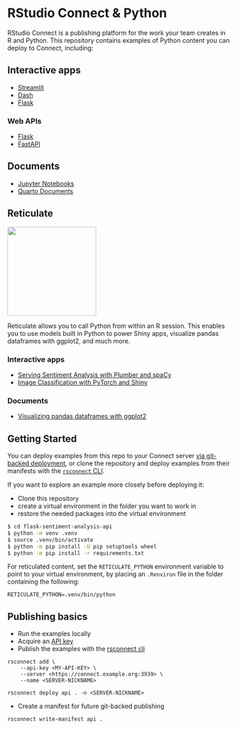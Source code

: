 # RStudio Connect & Python

RStudio Connect is a publishing platform for the work your team creates in R and Python.
This repository contains examples of Python content you can deploy to Connect, including:

## Interactive apps

- [Streamlit](./streamlit-income-share/README.md)
- [Dash](dash-app/README.md)
- [Flask](flask-sentiment-analysis-app/README.md)

### Web APIs

- [Flask](./flask-sentiment-analysis-api/README.md)
- [FastAPI](./fastapi-stock/README.md)
## Documents

- [Jupyter Notebooks](./jupyter-interactive-visualization/README.md)
- [Quarto Documents](./quarto-lightbox/README.md)

## Reticulate

<a href="https://rstudio.github.io/reticulate/">
  <img src="reticulated_python.png" width="200">
</a>

Reticulate allows you to call Python from within an R session.
This enables you to use models built in Python to power Shiny apps, visualize pandas dataframes with ggplot2, and much more.

### Interactive apps

- [Serving Sentiment Analysis with Plumber and spaCy](./sentiment-analysis/README.md)
- [Image Classification with PyTorch and Shiny](./image-classifier/README.md)

### Documents

- [Visualizing pandas dataframes with ggplot2](./rmarkdown-notebook/README.md)

## Getting Started

You can deploy examples from this repo to your Connect server [via git-backed deployment](https://docs.rstudio.com/connect/user/git-backed/), or clone the repository and deploy examples from their manifests with the [`rsconnect` CLI](https://docs.rstudio.com/rsconnect-python/).

If you want to explore an example more closely before deploying it:

* Clone this repository
* create a virtual environment in the folder you want to work in
* restore the needed packages into the virtual environment

```bash
$ cd flask-sentiment-analysis-api
$ python -m venv .venv
$ source .venv/bin/activate
$ python -m pip install -U pip setuptools wheel
$ python -m pip install -r requirements.txt
```

For reticulated content, set the `RETICULATE_PYTHON` environment variable to point to your virtual environment, by placing an `.Renviron` file in the folder containing the following:

```
RETICULATE_PYTHON=.venv/bin/python
```

## Publishing basics

* Run the examples locally
* Acquire an [API key](https://docs.rstudio.com/connect/user/api-keys/) 
* Publish the examples with the [rsconnect cli](https://github.com/rstudio/rsconnect-python)

```
rsconnect add \
    --api-key <MY-API-KEY> \
    --server <https://connect.example.org:3939> \
    --name <SERVER-NICKNAME>
```

```
rsconnect deploy api . -n <SERVER-NICKNAME>
```

* Create a manifest for future git-backed publishing

```
rsconnect write-manifest api .
```